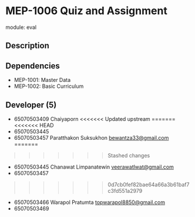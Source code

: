 # MEP-1006 Quiz and Assignment

module: eval

## Description

## Dependencies
- MEP-1001: Master Data
- MEP-1002: Basic Curriculum

## Developer (5)
 - 65070503409 Chaiyaporn
<<<<<<< Updated upstream
=======
<<<<<<< HEAD
 - 65070503445
 - 65070503457 Paratthakon Suksukhon bewantza33@gmail.com 
=======
>>>>>>> Stashed changes
 - 65070503445 Chanawat Limpanatewin veerawatlwat@gmail.com
 - 65070503457
>>>>>>> 0d7cb0fef82bae64a66a3b61baf7c3fd551a2979
 - 65070503466 Warapol Pratumta topwarapol8850@gmail.com
 - 65070503469
